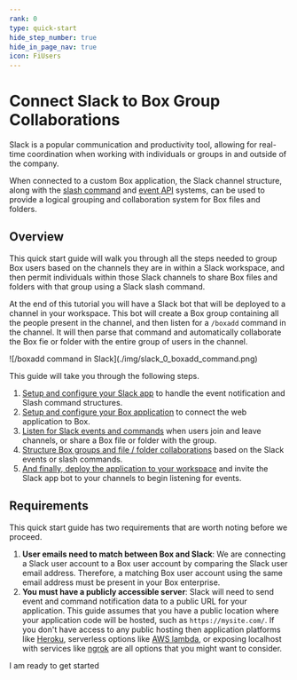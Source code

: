 ```yaml
---
rank: 0
type: quick-start
hide_step_number: true
hide_in_page_nav: true
icon: FiUsers
---
```


# Connect Slack to Box Group Collaborations

Slack is a popular communication and productivity tool, allowing for real-time
coordination when working with individuals or groups in and outside of the
company.

When connected to a custom Box application, the Slack channel structure, along
with the [slash command][slack-slash-commands] and [event API][slack-event-api]
systems, can be used to provide a logical grouping and collaboration system for
Box files and folders.

## Overview

This quick start guide will walk you through all the steps needed to group Box
users based on the channels they are in within a Slack workspace, and then
permit individuals within those Slack channels to share Box files and folders
with that group using a Slack slash command.

At the end of this tutorial you will have a Slack bot that will be deployed to a
channel in your workspace. This bot will create a Box group containing all the
people present in the channel, and then listen for a `/boxadd` command in the
channel. It will then parse that command and automatically collaborate the Box
fie or folder with the entire group of users in the channel.

<ImageFrame noborder center shadow>
  ![/boxadd command in Slack](./img/slack_0_boxadd_command.png)
</ImageFrame>

This guide will take you through the following steps.

1. [Setup and configure your Slack app][step1] to handle the event notification and Slash command structures.
2. [Setup and configure your Box application][step2] to connect the web application to Box.
3. [Listen for Slack events and commands][step3] when users join and leave channels, or share a Box file or folder with the group.
4. [Structure Box groups and file / folder collaborations][step4] based on the Slack events or slash commands.
5. [And finally, deploy the application to your workspace][step5] and invite the Slack app bot to your channels to begin listening for events.

## Requirements

This quick start guide has two requirements that are worth noting before we proceed.

1. **User emails need to match between Box and Slack**: We are connecting a Slack user account to a Box user account by comparing the Slack user email address. Therefore, a matching Box user account using the same email address must be present in your Box enterprise.
2. **You must have a publicly accessible server**: Slack will need to send event and command notification data to a public URL for your application. This guide assumes that you have a public location where your application code will be hosted, such as `https://mysite.com/`. If you don't have access to any public hosting then application platforms like [Heroku][heroku], serverless options like [AWS lambda][aws-lambda], or exposing localhost with services like [ngrok][ngrok] are all options that you might want to consider.

<Next>
  I am ready to get started
</Next>

[slack-slash-commands]: https://api.slack.com/apps/A0155185TT3/slash-commands
[slack-event-api]: https://api.slack.com/events-api
[step1]: g://collaborations/connect-slack-to-group-collabs/configure-slack
[step2]: g://collaborations/connect-slack-to-group-collabs/configure-box
[step3]: g://collaborations/connect-slack-to-group-collabs/scaffold-application-code
[step4]: g://collaborations/connect-slack-to-group-collabs/handle-slack-events
[step5]: g://collaborations/connect-slack-to-group-collabs/connect-box-functions
[step6]: g://collaborations/connect-slack-to-group-collabs/test-bot
[heroku]: https://heroku.com/
[aws-lambda]: https://aws.amazon.com/lambda/
[ngrok]: https://ngrok.com/